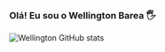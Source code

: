 ### Olá! Eu sou o Wellington Barea 🖐

![Wellington GitHub stats](https://github-readme-stats.vercel.app/api?username=wellbarea&show_icons=true&theme=dracula&count_private=true)
